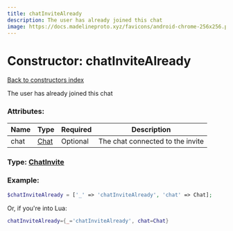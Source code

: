 ```yaml
---
title: chatInviteAlready
description: The user has already joined this chat
image: https://docs.madelineproto.xyz/favicons/android-chrome-256x256.png
---
```

# Constructor: chatInviteAlready  
[Back to constructors index](index.md)



The user has already joined this chat

### Attributes:

| Name     |    Type       | Required | Description |
|----------|---------------|----------|-------------|
|chat|[Chat](../types/Chat.md) | Optional|The chat connected to the invite|



### Type: [ChatInvite](../types/ChatInvite.md)


### Example:

```php
$chatInviteAlready = ['_' => 'chatInviteAlready', 'chat' => Chat];
```  


Or, if you're into Lua:

```lua
chatInviteAlready={_='chatInviteAlready', chat=Chat}

```


